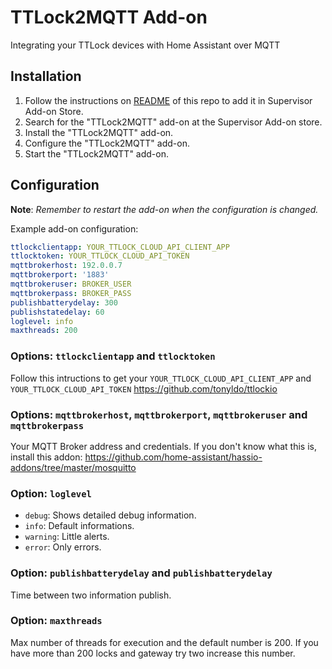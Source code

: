 # TTLock2MQTT Add-on

Integrating your TTLock devices with Home Assistant over MQTT

## Installation

1. Follow the instructions on [README](../README.md) of this repo to add it in Supervisor Add-on Store.
1. Search for the "TTLock2MQTT" add-on at the Supervisor Add-on store.
1. Install the "TTLock2MQTT" add-on.
1. Configure the "TTLock2MQTT" add-on.
1. Start the "TTLock2MQTT" add-on.

## Configuration

**Note**: _Remember to restart the add-on when the configuration is changed._

Example add-on configuration:

```yaml
ttlockclientapp: YOUR_TTLOCK_CLOUD_API_CLIENT_APP
ttlocktoken: YOUR_TTLOCK_CLOUD_API_TOKEN
mqttbrokerhost: 192.0.0.7
mqttbrokerport: '1883'
mqttbrokeruser: BROKER_USER
mqttbrokerpass: BROKER_PASS
publishbatterydelay: 300
publishstatedelay: 60
loglevel: info
maxthreads: 200
```
### Options: `ttlockclientapp` and `ttlocktoken`

Follow this intructions to get your `YOUR_TTLOCK_CLOUD_API_CLIENT_APP` and `YOUR_TTLOCK_CLOUD_API_TOKEN`
https://github.com/tonyldo/ttlockio

### Options: `mqttbrokerhost`, `mqttbrokerport`, `mqttbrokeruser` and `mqttbrokerpass`

Your MQTT Broker address and credentials. If you don't know what this is, install this addon:
https://github.com/home-assistant/hassio-addons/tree/master/mosquitto

### Option: `loglevel`

- `debug`: Shows detailed debug information.
- `info`: Default informations.
- `warning`: Little alerts.
- `error`:  Only errors.

### Option: `publishbatterydelay` and `publishbatterydelay`

Time between two information publish.

### Option: `maxthreads`

Max number of threads for execution and the default number is 200. If you have more than 200 locks and gateway try two increase this number.